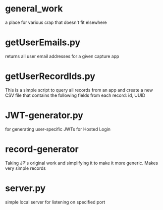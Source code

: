 # general_work
a place for various crap that doesn't fit elsewhere

# getUserEmails.py
returns all user email addresses for a given capture app

# getUserRecordIds.py
This is a simple script to query all records from an app and create a new CSV file that contains the following fields from each record: id, UUID

# JWT-generator.py
for generating user-specific JWTs for Hosted Login

# record-generator
Taking JP's original work and simplifying it to make it more generic. Makes very simple records 

# server.py
simple local server for listening on specified port
